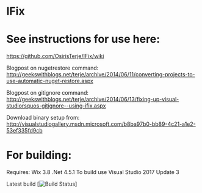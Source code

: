 IFix
====

# See instructions for use here:  
https://github.com/OsirisTerje/IFix/wiki

Blogpost on nugetrestore command: http://geekswithblogs.net/terje/archive/2014/06/11/converting-projects-to-use-automatic-nuget-restore.aspx 

Blogpost on gitignore command:
http://geekswithblogs.net/terje/archive/2014/06/13/fixing-up-visual-studiorsquos-gitignore--using-ifix.aspx



Download binary setup from: http://visualstudiogallery.msdn.microsoft.com/b8ba97b0-bb89-4c21-a1e2-53ef335fd9cb

# For building:

Requires: 
Wix 3.8
.Net 4.5.1
To build use Visual Studio 2017 Update 3 

Latest build
[![Build Status](https://terjedemo.visualstudio.com/_apis/public/build/definitions/1c2183f6-7be6-4865-a8a1-5de2b16cf629/13/badge)]

